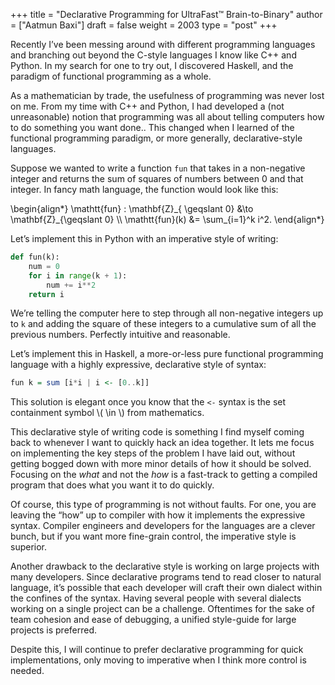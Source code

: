 +++
title = "Declarative Programming for UltraFast™ Brain-to-Binary"
author = ["Aatmun Baxi"]
draft = false
weight = 2003
type = "post"
+++

Recently I&rsquo;ve been messing around with different programming languages and branching out beyond the C-style languages I know like C++ and Python.
In my search for one to try out, I discovered Haskell, and the paradigm of functional programming as a whole.

As a mathematician by trade, the usefulness of programming was never lost on me.
From my time with C++ and Python, I had developed a (not unreasonable) notion that programming was all about telling computers how to do something you want done..
This changed when I learned of the functional programming paradigm, or more generally, declarative-style languages.

Suppose we wanted to write a function `fun` that takes in a non-negative integer and returns the sum of squares of numbers between 0 and that integer.
In fancy math language, the function would look like this:

\begin{align\*}
\mathtt{fun} : \mathbf{Z}\_{ \geqslant 0} &\to \mathbf{Z}\_{\geqslant 0} \\\\
                                \mathtt{fun}(k)       &= \sum\_{i=1}^k i^2.
\end{align\*}

Let&rsquo;s implement this in Python with an imperative style of writing:

```python
def fun(k):
    num = 0
    for i in range(k + 1):
        num += i**2
    return i
```

We&rsquo;re telling the computer here to step through all non-negative integers up to `k` and adding the square of these integers to a cumulative sum of all the previous numbers.
Perfectly intuitive and reasonable.

Let&rsquo;s implement this in Haskell, a more-or-less pure functional programming language with a highly expressive, declarative style of syntax:

```haskell
fun k = sum [i*i | i <- [0..k]]
```

This solution is elegant once you know that the `<-` syntax is the set containment symbol \\( \in \\) from mathematics.

This declarative style of writing code is something I find myself coming back to whenever I want to quickly hack an idea together.
It lets me focus on implementing the key steps of the problem I have laid out, without getting bogged down with more minor details of how it should be solved.
Focusing on the _what_ and not the _how_ is a fast-track to getting a compiled program that does what you want it to do quickly.

Of course, this type of programming is not without faults.
For one, you are leaving the &ldquo;how&rdquo; up to compiler with how it implements the expressive syntax.
Compiler engineers and developers for the languages are a clever bunch, but if you want more fine-grain control, the imperative style is superior.

Another drawback to the declarative style is working on large projects with many developers.
Since declarative programs tend to read closer to natural language, it&rsquo;s possible that each developer will craft their own dialect within the confines of the syntax.
Having several people with several dialects working on a single project can be a challenge.
Oftentimes for the sake of team cohesion and ease of debugging, a unified style-guide for large projects is preferred.

Despite this, I will continue to prefer declarative programming for quick implementations, only moving to imperative when I think more control is needed.
